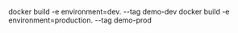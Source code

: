 


docker build -e environment=dev. --tag demo-dev
docker build -e environment=production. --tag demo-prod